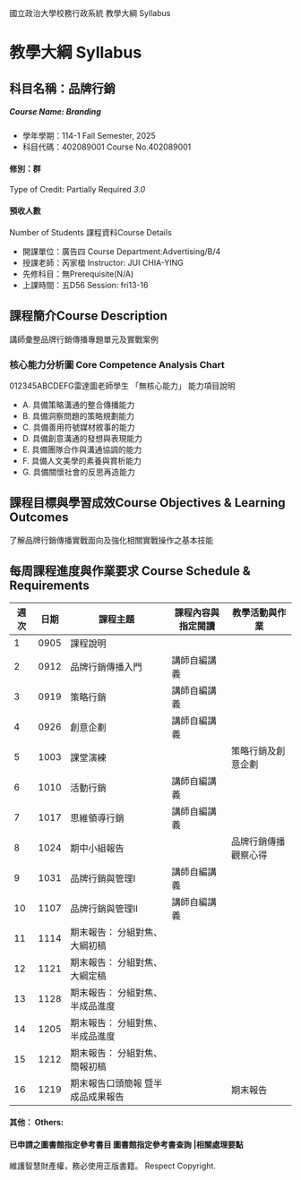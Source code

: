 國立政治大學校務行政系統 教學大綱 Syllabus
# 教學大綱 Syllabus
##  科目名稱：品牌行銷
#####  Course Name: Branding
  * 學年學期：114-1 Fall Semester, 2025 
  * 科目代碼：402089001 Course No.402089001
#### 修別：群
Type of Credit: Partially Required 
_3.0_
#### 預收人數
Number of Students
課程資料Course Details
  * 開課單位：廣告四 Course Department:Advertising/B/4 
  * 授課老師：芮家楹 Instructor: JUI CHIA-YING 
  * 先修科目：無Prerequisite(N/A)
  * 上課時間：五D56 Session: fri13-16
##  課程簡介Course Description
講師彙整品牌行銷傳播專題單元及實戰案例
###  核心能力分析圖 Core Competence Analysis Chart
012345ABCDEFG雷達圖老師學生
「無核心能力」 
能力項目說明
  * A. 具備策略溝通的整合傳播能力
  * B. 具備洞察問題的策略規劃能力
  * C. 具備善用符號媒材敘事的能力
  * D. 具備創意溝通的發想與表現能力
  * E. 具備團隊合作與溝通協調的能力
  * F. 具備人文美學的素養與賞析能力
  * G. 具備關懷社會的反思再造能力
##  課程目標與學習成效Course Objectives & Learning Outcomes 
了解品牌行銷傳播實戰面向及強化相關實戰操作之基本技能
##  每周課程進度與作業要求 Course Schedule & Requirements
週次 |  日期 |  課程主題 |  課程內容與指定閱讀 |  教學活動與作業  
---|---|---|---|---  
1 |  0905 |  課程說明 |  |   
2 |  0912 |  品牌行銷傳播入門 |  講師自編講義 |   
3 |  0919 |  策略行銷 |  講師自編講義 |   
4 |  0926 |  創意企劃 |  講師自編講義 |   
5 |  1003 |  課堂演練 |  |  策略行銷及創意企劃  
6 |  1010 |  活動行銷 |  講師自編講義 |   
7 |  1017 |  思維領導行銷 |  講師自編講義 |   
8 |  1024 |  期中小組報告 |  |  品牌行銷傳播觀察心得  
9 |  1031 |  品牌行銷與管理I  |  講師自編講義 |   
10 |  1107 |  品牌行銷與管理II |  講師自編講義 |   
11 |  1114 |  期末報告： 分組對焦、大綱初稿 |  |   
12 |  1121 |  期末報告： 分組對焦、大綱定稿 |  |   
13 |  1128 |  期末報告： 分組對焦、半成品進度 |  |   
14 |  1205 |  期末報告： 分組對焦、半成品進度 |  |   
15 |  1212 |  期末報告： 分組對焦、簡報初稿 |  |   
16 |  1219 |  期末報告口頭簡報 暨半成品成果報告 |  |  期末報告  
####  其他： Others:
####  已申請之圖書館指定參考書目  圖書館指定參考書查詢 |相關處理要點
維護智慧財產權，務必使用正版書籍。 Respect Copyright.